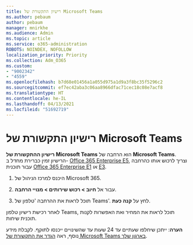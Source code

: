 ```yaml
---
title: רישיון התקשורת של Microsoft Teams
ms.author: pebaum
author: pebaum
manager: mnirkhe
ms.audience: Admin
ms.topic: article
ms.service: o365-administration
ROBOTS: NOINDEX, NOFOLLOW
localization_priority: Priority
ms.collection: Adm_O365
ms.custom:
- "9002342"
- "4559"
ms.openlocfilehash: b7d68e01456a1a055d975a1d9a3f8bc35f5296c2
ms.sourcegitcommit: ef7ec42aba3c06aa8966dfac71cec18c08e7acf8
ms.translationtype: HT
ms.contentlocale: he-IL
ms.lasthandoff: 04/13/2021
ms.locfileid: "51692719"
---
```

# <a name="microsoft-teams-phone-license"></a>רישיון התקשורת של Microsoft Teams

**רישיון ההתקשורת של Microsoft Teams** הוא הרחבה של **Microsoft Teams**. הרישיון זמין כברירת מחדל ב- [Office 365 Enterprise E5](https://www.microsoft.com/microsoft-365/business/office-365-enterprise-e5-business-software?rtc=1&activetab=pivot%3aoverviewtab), וצריך לרכוש אותו כהרחבה עבור תוכנית [Office 365 Enterprise E1](https://products.office.com/business/office-365-enterprise-e1-business-software) או [E3](https://products.office.com/business/office-365-enterprise-e3-business-software).

1. היכנס למרכז הניהול של Microsoft 365.

2. עבור אל **חיוב > רכוש שירותים > מנויי הרחבה**. 

3. תוכל לראות את ההרחבה 'טלפון של Teams'. לחץ על **קנה כעת**.

לאחר רכישת רישיון טלפון Teams, תוכל לראות את המחיר ואת האפשרות לקנות תוכנית שיחות.

**הערה**: ייתכן שיחלפו שעתיים עד 24 שעות עד שהשינויים ייכנסו לתוקף. לקבלת מידע נוסף, ראה [הגדר את התקשורת של Microsoft Teams בארגון שלך](https://docs.microsoft.com/MicrosoftTeams/setting-up-your-phone-system). 

